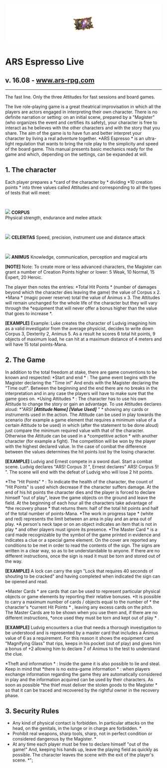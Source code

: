 ![ARS Espresso](https://github.com/ilbak/ars/blob/main/asset/2NUdKbg.png)
# ARS Espresso Live
## v. 16.08 - www.ars-rpg.com
---

The fast line. Only the three Attitudes for fast sessions and board games. 

The live role-playing game is a great theatrical improvisation in which all the players are actors engaged in interpreting their own character.
There is no definite narration or setting: on an initial scene, prepared by a "Magister" (who organizes the event and certifies its safety), your character is free to interact as he believes with the other characters and with the story that you share. The aim of the game is to have fun and better interpret your character by living a real adventure together.
*ARS Espresso * is an ultra-light regulation that wants to bring the role play to the simplicity and speed of the board game. This manual presents basic mechanics ready for the game and which, depending on the settings, can be expanded at will.



## 1. The character
Each player prepares a  *card of the character by * dividing  *10 creation points * into three values ​​called Attitudes and corresponding to all the types of tests that will meet:

<img src="https://i.imgur.com/sfUTZJE.png" style="margin-top:30px;"> **CORPUS**  
Physical strength, endurance and melee attack

<img src="https://i.imgur.com/7hpixK6.png" style="margin-top:30px;"> **CELERITAS** 
Speed, precision, instrument use and distance attack

<img src="https://i.imgur.com/vkP4lCL.png" style="margin-top:30px;"> **ANIMUS** 
Knowledge, communication, perception and magical arts


**[NOTE]**  Note: To create more or less advanced characters, the Magister can grant a number of Creation Points higher or lower: 5 Weak, 10 Normal, 15 Expert, 20 Heroic.

The player then notes the entries:  *Total Hit Points * (number of damages beyond which the character dies leaving the game) the value of Corpus x 2.  *Mana * (magic power reserve) total the value of Animus x 3. The Attitudes will remain unchanged for the whole life of the character but they will vary through the  *equipment that will never offer a bonus higher than the value that goes to increase *.

**[EXAMPLE]** Example: Luke creates the character of Ludvig imagining him as a valid investigator from the average physicist, decides to write down Corpus 3, Dexterity 2, Animus 5. As a result he scores 6 total hit points, 9 objects of maximum load, he can hit at a maximum distance of 4 meters and will have 15 total points-Mana.



## 2. The Game
In addition to the total freedom at stake, there are game conventions to be known and respected:
 *Start and end * : The game event begins with the Magister declaring the "Time in!" And ends with the Magister declaring the "Time out!". Between the beginning and the end there are no breaks in the interpretation and in any case the players will have to make sure that the game goes on.
 *Using Attitudes * : The character has to use his own Attitude to change the story or gain an advantage. To use Attitudes declares aloud: <em> *"ARS! **[Attitude Name]** **[Value Used]** " *</em> showing any cards or instruments used in the action.
The Attitude can be used in play towards the scenario (for example a game element that requires a minimum value of a certain Attitude to be used) in which (after the statement to be done aloud) just compare the minimum required value with that of the character. Otherwise the Attitude can be used in a  *competitive action * with another character (for example a fight). The competition will be won by the player with the highest declared value. In the case of combat the difference between the values ​​determines the hit points lost by the losing character.

**[EXAMPLE]** Ludvig and Ernest compete in a sword duel. Start a combat scene. Ludvig declares "ARS! Corpus 3! ", Ernest declares" ARS! Corpus 5! ". The scene will end with the defeat of Ludvig who will lose 2 hit points.

 *The "Hit Points" * : To indicate the health of the character, the count of "Hit Points" is used which decrease if the character suffers damage. At the end of his hit points the character dies and the player is forced to declare himself "out of play", leave the game objects on the ground and leave the field.
At the beginning of each hour all the characters take advantage of  *the recovery phase * that returns them: half of the total hit points and half of the total number of points-Mana.
 *The work in progress tape * (white and red) represents the limit between an area in play and an area out of play.  *A person's neck tape or on an object indicates an item that is not in play * and other players must ignore its presence.
 *The Master Card * is a card made recognizable by the symbol of the game printed in evidence and indicates a clue or a special game element. On the cover are reported any conditions to be met in order to read the contents of the sign. The signs are written in a clear way, so as to be understandable to anyone. If there are no different instructions, once the sign is read it must be torn and stored out of the way.

**[EXAMPLE]** A lock can carry the sign "Lock that requires 40 seconds of shouting to be cracked" and having completed when indicated the sign can be opened and read.

 *Master Cards * are cards that can be used to represent particular physical objects or game elements by reporting their relative bonuses.  *It is possible to carry a maximum number of cards / objects equal to the number of * the character's  *current Hit Points * , leaving any excess cards on the pitch. The Master Cards are to be shown when you use them and, if there are no different instructions,  *once used they must be torn and kept out of play * .

**[EXAMPLE]** Ludvig encounters a clue that needs a thorough investigation to be understood and is represented by a master card that includes a Animus value of 6 as a requirement. For this reason it shows the equipment card "Magnifying Glass" that rips, keeps in his pocket (out of play) and gives him a bonus of +2 allowing him to declare 7 of Animus to the test to understand the clue.

 *Theft and information * : Inside the game it is also possible to lie and steal. Keep in mind that  *there is no extra-game information * : when players exchange information regarding the game they are automatically considered in play and the information acquired can be used by their characters. As soon as possible  *the thief must deliver the stolen goods to the Magister * so that it can be traced and recovered by the rightful owner in the recovery phase.


## 3. Security Rules
 - Any kind of physical contact is forbidden. In particular attacks on the head, on the genitals, in the lunge or in charge are forbidden. *
 - Prohibit real weapons, sharp tools, sharp, not in perfect condition or considered dangerous by the Magister. *
 - At any time each player must be free to declare himself "out of the game!" And, keeping his hands up, leave the playing field as quickly as possible. The character leaves the scene with the exit of the player's scene. *";
